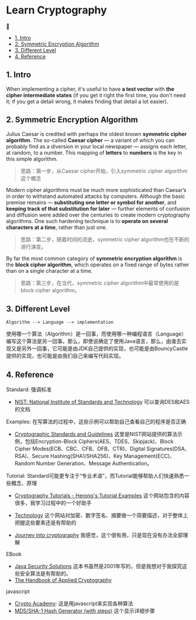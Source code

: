 # Learn Cryptography

:bug:

<!-- TOC -->

- [1. Intro](#1-intro)
- [2. Symmetric Encryption Algorithm](#2-symmetric-encryption-algorithm)
- [3. Different Level](#3-different-level)
- [4. Reference](#4-reference)

<!-- /TOC -->

## 1. Intro

When implementing a cipher, it's useful to have **a test vector** with **the cipher intermediate states** (if you get it right the first time, you don't need it; if you get a detail wrong, it makes finding that detail a lot easier).

## 2. Symmetric Encryption Algorithm

Julius Caesar is credited with perhaps the oldest known **symmetric cipher algorithm**. The so-called **Caesar cipher** — a variant of which you can probably find as a diversion in your local newspaper — assigns each letter, at random, to a number. This mapping of **letters** to **numbers** is the key in this simple algorithm.

> 思路：第一步，从Caesar cipher开始，引入symmetric cipher algorithm这个概念

Modern cipher algorithms must be much more sophisticated than Caesar’s in order to withstand automated attacks by computers. Although the basic premise remains — **substituting one letter or symbol for another**, and **keeping track of that substitution for later** — further elements of confusion and diffusion were added over the centuries to create modern cryptography algorithms. One such hardening technique is to **operate on several characters at a time**, rather than just one.

> 思路：第二步，随着时间的流逝，symmetric cipher algorithm也在不断的进行演变。

By far the most common category of **symmetric encryption algorithm** is the **block cipher algorithm**, which operates on a fixed range of bytes rather than on a single character at a time.

> 思路：第三步，在当代，symmetric cipher algorithm中最常使用的是block cipher algorithm。

## 3. Different Level

```text
Algorithm --> Language --> implementation
```

使用哪一个算法（Algorithm）是一回事，而使用哪一种编程语言（Language）编写这个算法是另一回事。那么，即使说确定了使用Java语言，那么，由谁去实现又是另外一回事，它可能是由JDK自己提供的实现，也可能是由BouncyCastle提供的实现，也可能是由我们自己来编写代码实现。

## 4. Reference

Standard: 强调标准

- [NIST: National Institute of Standards and Technology](https://csrc.nist.gov/) 可以查询DES和AES的文档

Examples: 在写算法的过程中，这些示例可以帮助自己查看自己的程序是否正确

- [Cryptographic Standards and Guidelines](https://csrc.nist.gov/projects/cryptographic-standards-and-guidelines/example-values) 这里是NIST网站提供的算法示例，包括Encryption-Block Ciphers(AES、TDES、Skipjack)、Block Cipher Modes(ECB、CBC、CFB、OFB、CTR)、Digital Signatures(DSA、RSA)、Secure Hashing(SHA1/SHA256)、Key Management(ECC)、Random Number Generation、Message Authentication。

Tutorial: Standard可能更专注于“专业术语”，而Tutorial能够帮助人们快速熟悉一些概念、原理

- [Cryptography Tutorials - Herong's Tutorial Examples](http://www.herongyang.com/Cryptography/index.html) 这个网站包含的内容很多，我学习过程中的一个好助手
- [Technology](https://www.iusmentis.com/technology/) 这个网站对加密、数字签名、摘要做一个简要描述，对于整体上把握这些要素还是有帮助的

- [Journey into cryptography](https://www.khanacademy.org/computing/computer-science/cryptography) 我感觉，这个很有用，只是现在没有办法全部理解

EBook

- [Java Security Solutions](https://flylib.com/books/en/1.188.1/) 这本书虽然是2001年写的，但是我想对于我探究这些安全算法是有帮助的。
- [The Handbook of Applied Cryptography](http://cacr.uwaterloo.ca/hac/)

javascript

- [Crypto Academy](https://paginas.fe.up.pt/~ei10109/ca/index.html): 这是用javascript来实现各种算法
- [MD5/SHA-1 Hash Generator (with steps)](https://cse.unl.edu/~ssamal/crypto/genhash.php) 这个显示详细步骤
